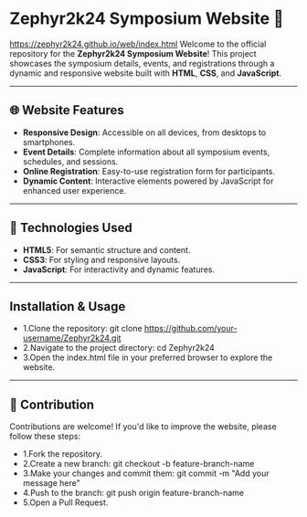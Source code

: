 # Zephyr2k24 Symposium Website 🌟  
https://zephyr2k24.github.io/web/index.html
Welcome to the official repository for the **Zephyr2k24 Symposium Website**! This project showcases the symposium details, events, and registrations through a dynamic and responsive website built with **HTML**, **CSS**, and **JavaScript**.

---

## 🌐 Website Features  

- **Responsive Design**: Accessible on all devices, from desktops to smartphones.  
- **Event Details**: Complete information about all symposium events, schedules, and sessions.  
- **Online Registration**: Easy-to-use registration form for participants.  
- **Dynamic Content**: Interactive elements powered by JavaScript for enhanced user experience.  

---

## 🚀 Technologies Used  

- **HTML5**: For semantic structure and content.  
- **CSS3**: For styling and responsive layouts.  
- **JavaScript**: For interactivity and dynamic features.  

---
## Installation & Usage
- 1.Clone the repository:
git clone https://github.com/your-username/Zephyr2k24.git
- 2.Navigate to the project directory:
cd Zephyr2k24
- 3.Open the index.html file in your preferred browser to explore the website.

---
## 🎯 Contribution
Contributions are welcome! If you'd like to improve the website, please follow these steps:
- 1.Fork the repository.
- 2.Create a new branch:
git checkout -b feature-branch-name
- 3.Make your changes and commit them:
git commit -m "Add your message here"
- 4.Push to the branch:
git push origin feature-branch-name
- 5.Open a Pull Request.
